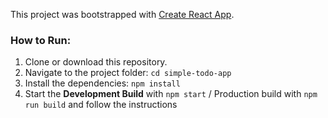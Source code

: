 This project was bootstrapped with [Create React App](https://github.com/facebookincubator/create-react-app).

### How to Run:
1.  Clone or download this repository.
2.  Navigate to the project folder: `cd simple-todo-app`
3.  Install the dependencies: `npm install`
4.  Start the **Development Build** with `npm start` /
    Production build with `npm run build` and follow the instructions
